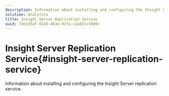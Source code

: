 ```yaml
---
description: Information about installing and configuring the Insight Server replication service.
solution: Analytics
title: Insight Server Replication Service
uuid: 7de135af-8a16-463e-91fa-c2a831c5909c
---
```


# Insight Server Replication Service{#insight-server-replication-service}

Information about installing and configuring the Insight Server replication service.

